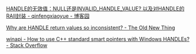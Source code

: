 
[HANDLE的无效值：NULL还是INVALID\_HANDLE\_VALUE? 以及对HANDLE的RAII封装 - qinfengxiaoyue - 博客园](https://www.cnblogs.com/qinfengxiaoyue/archive/2013/05/20/3088795.html)

[Why are HANDLE return values so inconsistent? - The Old New Thing](https://devblogs.microsoft.com/oldnewthing/20040302-00/?p=40443)


[winapi - How to use C++ standard smart pointers with Windows HANDLEs? - Stack Overflow](https://stackoverflow.com/questions/9842938/how-to-use-c-standard-smart-pointers-with-windows-handles/9842994#9842994)

